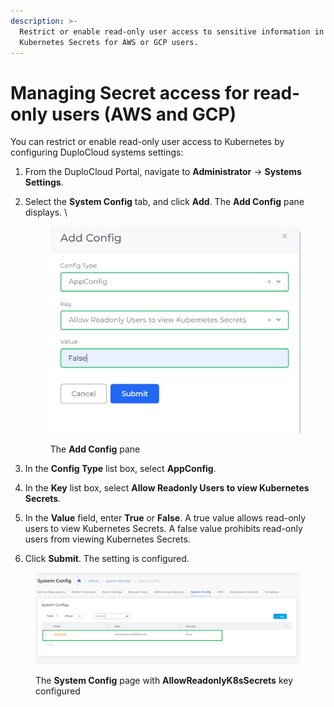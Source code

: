 ```yaml
---
description: >-
  Restrict or enable read-only user access to sensitive information in
  Kubernetes Secrets for AWS or GCP users.
---
```


# Managing Secret access for read-only users (AWS and GCP)

You can restrict or enable read-only user access to Kubernetes by configuring DuploCloud systems settings:

1. From the DuploCloud Portal, navigate to **Administrator** -> **Systems Settings**.
2.  Select the **System Config** tab, and click **Add**. The **Add Config** pane displays. \


    <div align="left">

    <figure><img src="../../.gitbook/assets/add config secret access.png" alt=""><figcaption><p>The <strong>Add Config</strong> pane </p></figcaption></figure>

    </div>
3. In the **Config Type** list box, select **AppConfig**.
4. In the **Key** list box, select **Allow Readonly Users to view Kubernetes Secrets**.&#x20;
5. In the **Value** field, enter **True** or **False**. A true value allows read-only users to view Kubernetes Secrets. A false value prohibits read-only users from viewing  Kubernetes Secrets.&#x20;
6. Click **Submit**. The setting is configured.&#x20;

<figure><img src="../../.gitbook/assets/read only.png" alt=""><figcaption><p>The <strong>System Config</strong> page with <strong>AllowReadonlyK8sSecrets</strong> key configured</p></figcaption></figure>

